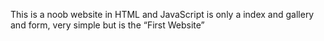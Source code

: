 
This is a noob website in HTML and JavaScript is only a index and gallery and form, very simple but is the “First Website”
